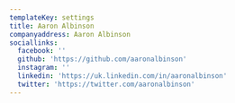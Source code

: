 ```yaml
---
templateKey: settings
title: Aaron Albinson
companyaddress: Aaron Albinson
sociallinks:
  facebook: ''
  github: 'https://github.com/aaronalbinson'
  instagram: ''
  linkedin: 'https://uk.linkedin.com/in/aaronalbinson'
  twitter: 'https://twitter.com/aaronalbinson'
---
```


